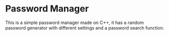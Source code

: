 # Password Manager
This is a simple password manager made on C++, it has a random password generator with different settings and a password search function.
